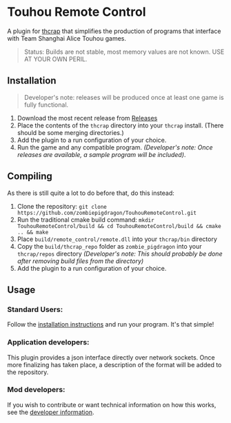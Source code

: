 # Touhou Remote Control
A plugin for [thcrap](https://github.com/thpatch/thcrap) that simplifies the production of programs that interface with Team Shanghai Alice Touhou games.

> Status: Builds are not stable, most memory values are not known. USE AT YOUR OWN PERIL.

## Installation
> Developer's note: releases will be produced once at least one game is fully functional.
1) Download the most recent release from [Releases](/releases/latest/download/touhouremotecontrol.zip)
2) Place the contents of the `thcrap` directory into your `thcrap` install. (There should be some merging directories.)
3) Add the plugin to a run configuration of your choice.
4) Run the game and any compatible program. *(Developer's note: Once releases are available, a sample program will be included)*.

## Compiling
As there is still quite a lot to do before that, do this instead:
1) Clone the repository: `git clone https://github.com/zombiepigdragon/TouhouRemoteControl.git`
2) Run the traditional cmake build command: `mkdir TouhouRemoteControl/build && cd TouhouRemoteControl/build && cmake .. && make`
3) Place `build/remote_control/remote.dll` into your `thcrap/bin` directory
4) Copy the `build/thcrap_repo` folder as `zombie_pigdragon` into your `thcrap/repos` directory *(Developer's note: This should probably be done after removing build files from the directory)*
5) Add the plugin to a run configuration of your choice.

## Usage
### Standard Users:
Follow the [installation instructions](#installation) and run your program. It's that simple!

### Application developers:
This plugin provides a json interface directly over network sockets. Once more finalizing has taken place, a description of the format will be added to the repository.

### Mod developers:
If you wish to contribute or want technical information on how this works, see the [developer information](DEVELOPER.md).